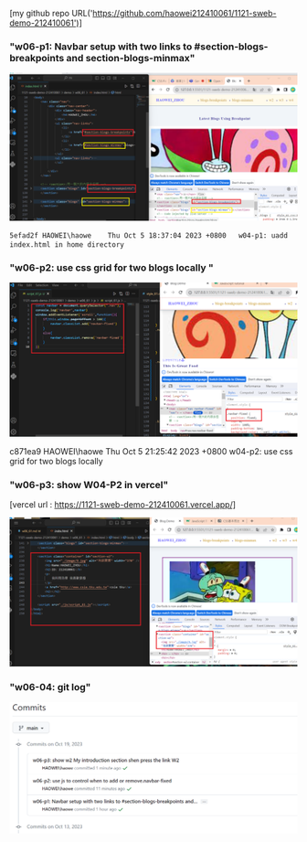 [my github repo URL('https://github.com/haowei212410061/1121-sweb-demo-212410061')]

### "w06-p1: Navbar setup with two links to #section-blogs-breakpoints and section-blogs-minmax"
![](w06-p1.png)


```
5efad2f HAOWEI\haowe    Thu Oct 5 18:37:04 2023 +0800   w04-p1: uadd index.html in home directory
```

### "w06-p2: use css grid for two blogs locally "
![](w06-p2.png)

c871ea9 HAOWEI\haowe    Thu Oct 5 21:25:42 2023 +0800   w04-p2: use css grid for two blogs locally

### "w06-p3: show W04-P2 in vercel"
[vercel url : https://1121-sweb-demo-212410061.vercel.app/]

![](w06-p3.png)


### "w06-04: git log"
![](w06-p4.png)

